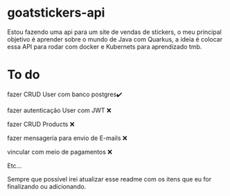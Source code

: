 # goatstickers-api

Estou fazendo uma api para um site de vendas de stickers, o meu principal objetivo é aprender sobre o mundo de Java com Quarkus, a ideia é colocar essa API para rodar com docker e Kubernets para aprendizado tmb.

# To do

fazer CRUD User com banco postgres✔️

fazer autenticação User com JWT ❌

fazer CRUD Products ❌

fazer mensageria para envio de E-mails ❌

vincular com meio de pagamentos ❌

Etc...

Sempre que possível irei atualizar esse readme com os itens que eu for finalizando ou adicionando.
